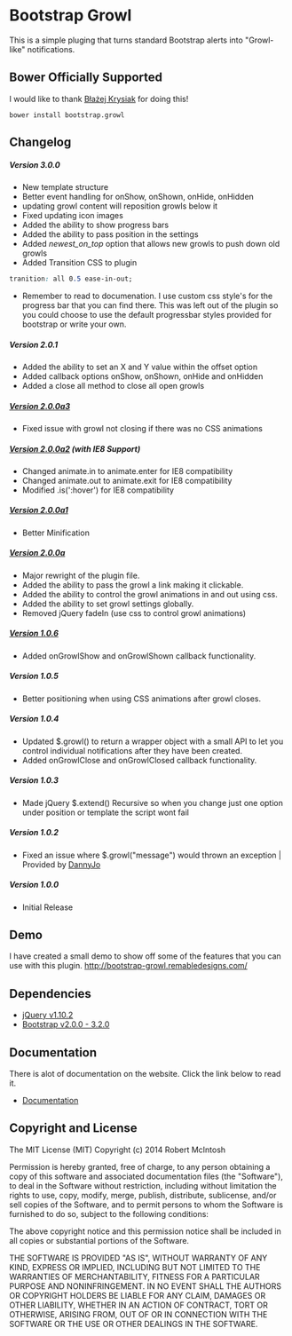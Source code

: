 # Bootstrap Growl
This is a simple pluging that turns standard Bootstrap alerts into "Growl-like" notifications.

## Bower Officially Supported
I would like to thank [Błażej Krysiak](https://github.com/IjinPL) for doing this!
```
bower install bootstrap.growl 
```

## Changelog
##### Version 3.0.0
- New template structure
- Better event handling for onShow, onShown, onHide, onHidden
- updating growl content will reposition growls below it
- Fixed updating icon images
- Added the ability to show progress bars
- Added the ability to pass position in the settings
- Added *_newest_on_top_* option that allows new growls to push down old growls
- Added Transition CSS to plugin 
```css
tranition: all 0.5 ease-in-out;
```
- Remember to read to documenation. I use custom css style's for the progress bar that you can find there. This was left out of the plugin so you could choose to use the default progressbar styles provided for bootstrap or write your own. 

##### Version 2.0.1
- Added the ability to set an X and Y value within the offset option
- Added callback options onShow, onShown, onHide and onHidden
- Added a close all method to close all open growls

##### [Version 2.0.0a3](http://bootstrap-growl.remabledesigns.com/2.0.0a3/)
- Fixed issue with growl not closing if there was no CSS animations

##### [Version 2.0.0a2](http://bootstrap-growl.remabledesigns.com/2.0.0a2/) (with IE8 Support)
- Changed animate.in to animate.enter for IE8 compatibility
- Changed animate.out to animate.exit for IE8 compatibility
- Modified .is(':hover') for IE8 compatibility

##### [Version 2.0.0a1](http://bootstrap-growl.remabledesigns.com/2.0.0a1/)
- Better Minification

##### [Version 2.0.0a](http://bootstrap-growl.remabledesigns.com/2.0.0a1/)
- Major rewright of the plugin file.
- Added the ability to pass the growl a link making it clickable.
- Added the ability to control the growl animations in and out using css.
- Added the ability to set growl settings globally.
- Removed jQuery fadeIn (use css to control growl animations)

##### [Version 1.0.6](http://bootstrap-growl.remabledesigns.com/1.0.6/)
- Added onGrowlShow and onGrowlShown callback functionality.

##### Version 1.0.5
- Better positioning when using CSS animations after growl closes.

##### Version 1.0.4
- Updated $.growl() to return a wrapper object with a small API to let you control individual notifications after they have been created.
- Added onGrowlClose and onGrowlClosed callback functionality.

##### Version 1.0.3
- Made jQuery $.extend() Recursive so when you change just one option under position or template the script wont fail

##### Version 1.0.2
- Fixed an issue where $.growl("message") would thrown an exception | Provided by [DannyJo](https://github.com/DannyJo/bootstrap-growl)

##### Version 1.0.0
- Initial Release

## Demo
I have created a small demo to show off some of the features that you can use with this plugin. http://bootstrap-growl.remabledesigns.com/

## Dependencies
- [jQuery v1.10.2](http://jquery.com/)
- [Bootstrap v2.0.0 - 3.2.0](http://getbootstrap.com/)


## Documentation
There is alot of documentation on the website. Click the link below to read it.
- [Documentation](http://bootstrap-growl.remabledesigns.com/#growl-documentation)

## Copyright and License
The MIT License (MIT)
Copyright (c) 2014 Robert McIntosh

Permission is hereby granted, free of charge, to any person obtaining a copy of
this software and associated documentation files (the "Software"), to deal in
the Software without restriction, including without limitation the rights to
use, copy, modify, merge, publish, distribute, sublicense, and/or sell copies of
the Software, and to permit persons to whom the Software is furnished to do so,
subject to the following conditions:

The above copyright notice and this permission notice shall be included in all
copies or substantial portions of the Software.

THE SOFTWARE IS PROVIDED "AS IS", WITHOUT WARRANTY OF ANY KIND, EXPRESS OR
IMPLIED, INCLUDING BUT NOT LIMITED TO THE WARRANTIES OF MERCHANTABILITY, FITNESS
FOR A PARTICULAR PURPOSE AND NONINFRINGEMENT. IN NO EVENT SHALL THE AUTHORS OR
COPYRIGHT HOLDERS BE LIABLE FOR ANY CLAIM, DAMAGES OR OTHER LIABILITY, WHETHER
IN AN ACTION OF CONTRACT, TORT OR OTHERWISE, ARISING FROM, OUT OF OR IN
CONNECTION WITH THE SOFTWARE OR THE USE OR OTHER DEALINGS IN THE SOFTWARE.
